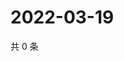 # 2022-03-19

共 0 条

<!-- BEGIN WEIBO -->
<!-- 最后更新时间 Sat Mar 19 2022 17:00:35 GMT+0800 (China Standard Time) -->

<!-- END WEIBO -->
